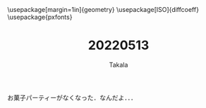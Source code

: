 ﻿---
title: 20220513
yesterday: 20220512
tomorrow: 20220514
days: 868
author: Takala
header-includes:
  - \usepackage[margin=1in]{geometry}
  - \usepackage[ISO]{diffcoeff}
  - \usepackage{pxfonts}
---



お菓子パーティーがなくなった．なんだよ．．．

